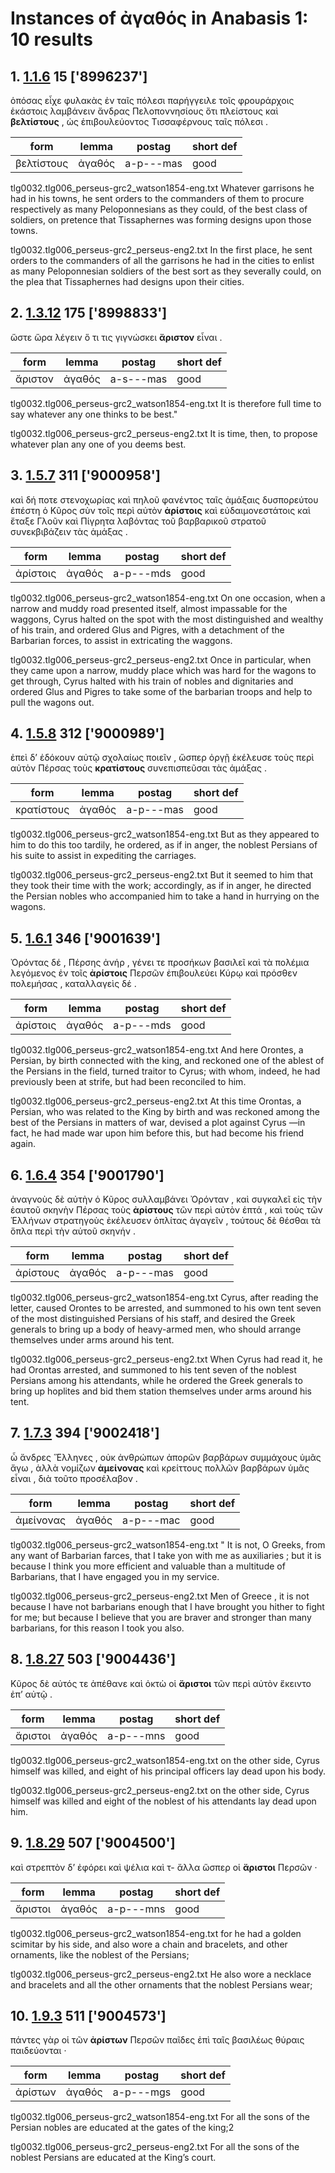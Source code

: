 # Instances of ἀγαθός in Anabasis 1: 10 results
## 1. [1.1.6](https://beyond-translation.perseus.org/reader/urn:cts:greekLit:tlg0032.tlg006.perseus-grc2:1.1.6?mode=syntax-trees) 15 ['8996237']
ὁπόσας εἶχε φυλακὰς ἐν ταῖς πόλεσι παρήγγειλε τοῖς φρουράρχοις ἑκάστοις λαμβάνειν ἄνδρας Πελοποννησίους ὅτι πλείστους καὶ **βελτίστους** , ὡς ἐπιβουλεύοντος Τισσαφέρνους ταῖς πόλεσι . 

| form | lemma | postag | short def |
| --- | --- | --- | --- |
| βελτίστους | ἀγαθός | a-p---mas | good |

tlg0032.tlg006_perseus-grc2_watson1854-eng.txt Whatever garrisons he had in his towns, he sent orders to the commanders of them to procure respectively as many Peloponnesians as they could, of the best class of soldiers, on pretence that Tissaphernes was forming designs upon those towns. 

tlg0032.tlg006_perseus-grc2_perseus-eng2.txt In the first place, he sent orders to the commanders of all the garrisons he had in the cities to enlist as many Peloponnesian soldiers of the best sort as they severally could, on the plea that Tissaphernes had designs upon their cities. 

## 2. [1.3.12](https://beyond-translation.perseus.org/reader/urn:cts:greekLit:tlg0032.tlg006.perseus-grc2:1.3.12?mode=syntax-trees) 175 ['8998833']
ὥστε ὥρα λέγειν ὅ τι τις γιγνώσκει **ἄριστον** εἶναι . 

| form | lemma | postag | short def |
| --- | --- | --- | --- |
| ἄριστον | ἀγαθός | a-s---mas | good |

tlg0032.tlg006_perseus-grc2_watson1854-eng.txt It is therefore full time to say whatever any one thinks to be best." 

tlg0032.tlg006_perseus-grc2_perseus-eng2.txt It is time, then, to propose whatever plan any one of you deems best. 

## 3. [1.5.7](https://beyond-translation.perseus.org/reader/urn:cts:greekLit:tlg0032.tlg006.perseus-grc2:1.5.7?mode=syntax-trees) 311 ['9000958']
καὶ δή ποτε στενοχωρίας καὶ πηλοῦ φανέντος ταῖς ἁμάξαις δυσπορεύτου ἐπέστη ὁ Κῦρος σὺν τοῖς περὶ αὐτὸν **ἀρίστοις** καὶ εὐδαιμονεστάτοις καὶ ἔταξε Γλοῦν καὶ Πίγρητα λαβόντας τοῦ βαρβαρικοῦ στρατοῦ συνεκβιβάζειν τὰς ἁμάξας . 

| form | lemma | postag | short def |
| --- | --- | --- | --- |
| ἀρίστοις | ἀγαθός | a-p---mds | good |

tlg0032.tlg006_perseus-grc2_watson1854-eng.txt On one occasion, when a narrow and muddy road presented itself, almost impassable for the waggons, Cyrus halted on the spot with the most distinguished and wealthy of his train, and ordered Glus and Pigres, with a detachment of the Barbarian forces, to assist in extricating the waggons. 

tlg0032.tlg006_perseus-grc2_perseus-eng2.txt Once in particular, when they came upon a narrow, muddy place which was hard for the wagons to get through,  Cyrus  halted with his train of nobles and dignitaries and ordered Glus and Pigres to take some of the barbarian troops and help to pull the wagons out. 

## 4. [1.5.8](https://beyond-translation.perseus.org/reader/urn:cts:greekLit:tlg0032.tlg006.perseus-grc2:1.5.8?mode=syntax-trees) 312 ['9000989']
ἐπεὶ δ’ ἐδόκουν αὐτῷ σχολαίως ποιεῖν , ὥσπερ ὀργῇ ἐκέλευσε τοὺς περὶ αὐτὸν Πέρσας τοὺς **κρατίστους** συνεπισπεῦσαι τὰς ἁμάξας . 

| form | lemma | postag | short def |
| --- | --- | --- | --- |
| κρατίστους | ἀγαθός | a-p---mas | good |

tlg0032.tlg006_perseus-grc2_watson1854-eng.txt But as they appeared to him to do this too tardily, he ordered, as if in anger, the noblest Persians of his suite to assist in expediting the carriages. 

tlg0032.tlg006_perseus-grc2_perseus-eng2.txt But it seemed to him that they took their time with the work; accordingly, as if in anger, he directed the Persian nobles who accompanied him to take a hand in hurrying on the wagons. 

## 5. [1.6.1](https://beyond-translation.perseus.org/reader/urn:cts:greekLit:tlg0032.tlg006.perseus-grc2:1.6.1?mode=syntax-trees) 346 ['9001639']
Ὀρόντας δέ , Πέρσης ἀνήρ , γένει τε προσήκων βασιλεῖ καὶ τὰ πολέμια λεγόμενος ἐν τοῖς **ἀρίστοις** Περσῶν ἐπιβουλεύει Κύρῳ καὶ πρόσθεν πολεμήσας , καταλλαγεὶς δέ . 

| form | lemma | postag | short def |
| --- | --- | --- | --- |
| ἀρίστοις | ἀγαθός | a-p---mds | good |

tlg0032.tlg006_perseus-grc2_watson1854-eng.txt And here Orontes, a Persian, by birth  connected with the king, and reckoned one of the ablest of the Persians in the field, turned traitor to Cyrus; with whom, indeed, he had previously been at strife, but had been reconciled to him. 

tlg0032.tlg006_perseus-grc2_perseus-eng2.txt At this time Orontas, a Persian, who was related to the King by birth and was reckoned among the best of the Persians in matters of war, devised a plot against  Cyrus —in fact, he had made war upon him before this, but had become his friend again. 

## 6. [1.6.4](https://beyond-translation.perseus.org/reader/urn:cts:greekLit:tlg0032.tlg006.perseus-grc2:1.6.4?mode=syntax-trees) 354 ['9001790']
ἀναγνοὺς δὲ αὐτὴν ὁ Κῦρος συλλαμβάνει Ὀρόνταν , καὶ συγκαλεῖ εἰς τὴν ἑαυτοῦ σκηνὴν Πέρσας τοὺς **ἀρίστους** τῶν περὶ αὐτὸν ἑπτά , καὶ τοὺς τῶν Ἑλλήνων στρατηγοὺς ἐκέλευσεν ὁπλίτας ἀγαγεῖν , τούτους δὲ θέσθαι τὰ ὅπλα περὶ τὴν αὑτοῦ σκηνήν . 

| form | lemma | postag | short def |
| --- | --- | --- | --- |
| ἀρίστους | ἀγαθός | a-p---mas | good |

tlg0032.tlg006_perseus-grc2_watson1854-eng.txt Cyrus, after reading the letter, caused Orontes to be arrested, and summoned to his own tent seven of the most distinguished Persians of his staff, and desired the Greek generals to bring up a body of heavy-armed men, who should arrange themselves under arms around his tent. 

tlg0032.tlg006_perseus-grc2_perseus-eng2.txt When  Cyrus  had read it, he had Orontas arrested, and summoned to his tent seven of the noblest Persians among his attendants, while he ordered the Greek generals to bring up hoplites and bid them station themselves under arms around his tent. 

## 7. [1.7.3](https://beyond-translation.perseus.org/reader/urn:cts:greekLit:tlg0032.tlg006.perseus-grc2:1.7.3?mode=syntax-trees) 394 ['9002418']
ὦ ἄνδρες Ἕλληνες , οὐκ ἀνθρώπων ἀπορῶν βαρβάρων συμμάχους ὑμᾶς ἄγω , ἀλλὰ νομίζων **ἀμείνονας** καὶ κρείττους πολλῶν βαρβάρων ὑμᾶς εἶναι , διὰ τοῦτο προσέλαβον . 

| form | lemma | postag | short def |
| --- | --- | --- | --- |
| ἀμείνονας | ἀγαθός | a-p---mac | good |

tlg0032.tlg006_perseus-grc2_watson1854-eng.txt " It is not, O Greeks, from any want of Barbarian farces, that I take yon with me as auxiliaries ; but it is because I think you more efficient and valuable than a multitude of Barbarians, that I have engaged you in my service. 

tlg0032.tlg006_perseus-grc2_perseus-eng2.txt Men of  Greece , it is not because I have not barbarians enough that I have brought you hither to fight for me; but because I believe that you are braver and stronger than many barbarians, for this reason I took you also. 

## 8. [1.8.27](https://beyond-translation.perseus.org/reader/urn:cts:greekLit:tlg0032.tlg006.perseus-grc2:1.8.27?mode=syntax-trees) 503 ['9004436']
Κῦρος δὲ αὐτός τε ἀπέθανε καὶ ὀκτὼ οἱ **ἄριστοι** τῶν περὶ αὐτὸν ἔκειντο ἐπ’ αὐτῷ . 

| form | lemma | postag | short def |
| --- | --- | --- | --- |
| ἄριστοι | ἀγαθός | a-p---mns | good |

tlg0032.tlg006_perseus-grc2_watson1854-eng.txt on the other side, Cyrus himself was killed, and eight of his principal officers lay dead upon his body. 

tlg0032.tlg006_perseus-grc2_perseus-eng2.txt on the other side,  Cyrus  himself was killed and eight of the noblest of his attendants lay dead upon him. 

## 9. [1.8.29](https://beyond-translation.perseus.org/reader/urn:cts:greekLit:tlg0032.tlg006.perseus-grc2:1.8.29?mode=syntax-trees) 507 ['9004500']
καὶ στρεπτὸν δ’ ἐφόρει καὶ ψέλια καὶ τ- ἄλλα ὥσπερ οἱ **ἄριστοι** Περσῶν · 

| form | lemma | postag | short def |
| --- | --- | --- | --- |
| ἄριστοι | ἀγαθός | a-p---mns | good |

tlg0032.tlg006_perseus-grc2_watson1854-eng.txt for he had a golden scimitar by his side, and also wore a chain and bracelets, and other ornaments, like the noblest of the Persians; 

tlg0032.tlg006_perseus-grc2_perseus-eng2.txt He also wore a necklace and bracelets and all the other ornaments that the noblest Persians wear; 

## 10. [1.9.3](https://beyond-translation.perseus.org/reader/urn:cts:greekLit:tlg0032.tlg006.perseus-grc2:1.9.3?mode=syntax-trees) 511 ['9004573']
πάντες γὰρ οἱ τῶν **ἀρίστων** Περσῶν παῖδες ἐπὶ ταῖς βασιλέως θύραις παιδεύονται · 

| form | lemma | postag | short def |
| --- | --- | --- | --- |
| ἀρίστων | ἀγαθός | a-p---mgs | good |

tlg0032.tlg006_perseus-grc2_watson1854-eng.txt For all the sons of the Persian nobles are educated at the gates of the king;2 

tlg0032.tlg006_perseus-grc2_perseus-eng2.txt For all the sons of the noblest Persians are educated at the King’s court. 

